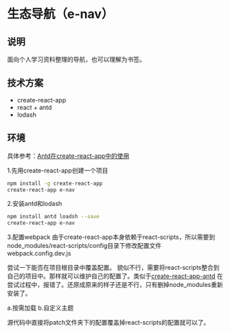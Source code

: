 # 生态导航（e-nav）

## 说明

面向个人学习资料整理的导航，也可以理解为书签。

## 技术方案

- create-react-app
- react + antd
- lodash

## 环境

具体参考：[Antd在create-react-app中的使用](https://ant.design/docs/react/use-with-create-react-app-cn)

1.先用create-react-app创建一个项目

```bash
npm install -g create-react-app
create-react-app e-nav
```

2.安装antd和lodash

```bash
npm install antd loadsh --save
create-react-app e-nav
```

3.配置webpack
由于create-react-app本身依赖于react-scripts，所以需要到node_modules/react-scripts/config目录下修改配置文件webpack.config.dev.js

尝试一下能否在项目根目录中覆盖配置。
貌似不行，需要将react-scripts整合到自己的项目中。那样就可以维护自己的配置了。类似于[create-react-app-antd](https://github.com/ant-design/create-react-app-antd)
在尝试过程中，报错了。还原成原来的样子还是不行，只有删掉node_modules重新安装了。

a.按需加载
b.自定义主题

源代码中直接将patch文件夹下的配置覆盖掉react-scripts的配置就可以了。

